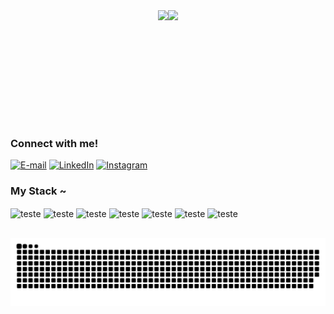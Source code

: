<!--
[![Typing SVG](https://readme-typing-svg.herokuapp.com?font=Consolas&weight=300&size=50&duration=4000&pause=1000&color=402B23&center=true&vCenter=true&random=false&width=1000&lines=Hi%2C+I'm+Victor;I'm+a+Software+Developer)](https://git.io/typing-svg)
-->

<div style="display: flex; justify-content: center;">
  <img align="center" height="180em" src="https://github-readme-stats.vercel.app/api?username=victorccole&show_icons=true&theme=kacho_ga#gh-dark-mode-only)](https://github.com/victorccole/github-readme-stats#gh-dark-mode-only"/>  
  <img align="center" height="180em" src="https://github-readme-stats.vercel.app/api/top-langs/?username=victorccole&layout=compact&theme=kacho_ga#gh-dark-mode-only"/>
</div>

<h3 align="left">Connect with me!</h3>

[![E-mail](https://img.shields.io/badge/-Email-000?style=for-the-badge&logo=microsoft-outlook&logoColor=402B23&color:FFF)](mailto:victorc.cole09@gmail.com@gmail.com)
[![LinkedIn](https://img.shields.io/badge/-LinkedIn-000?style=for-the-badge&logo=linkedin&logoColor=402B23&color:FFF)](https://www.linkedin.com/in/victor-c-cole-28761520a/)
[![Instagram](https://img.shields.io/badge/-Instagram-000?style=for-the-badge&logo=instagram&logoColor=402B23&color:FFF)](https://www.instagram.com/victorppepe/)

<h3 align="left">My Stack ~</h3>
<div>
  <img align="center" alt="teste" height="30" width="40" src="https://cdn.jsdelivr.net/gh/devicons/devicon@latest/icons/java/java-original.svg" />
  <img align="center" alt="teste" height="30" width="40" src="https://cdn.jsdelivr.net/gh/devicons/devicon@latest/icons/javascript/javascript-original.svg" />
  <img align="center" alt="teste" height="30" width="40" src="https://cdn.jsdelivr.net/gh/devicons/devicon@latest/icons/typescript/typescript-original.svg" />
  <img align="center" alt="teste" height="30" width="40" src="https://cdn.jsdelivr.net/gh/devicons/devicon@latest/icons/linux/linux-original.svg" />
  <img align="center" alt="teste" height="30" width="40" src="https://cdn.jsdelivr.net/gh/devicons/devicon@latest/icons/docker/docker-plain.svg" />
  <img align="center" alt="teste" height="30" width="40" src="https://cdn.jsdelivr.net/gh/devicons/devicon@latest/icons/postgresql/postgresql-plain.svg" /> 
  <img align="center" alt="teste" height="30" width="40" src="https://cdn.jsdelivr.net/gh/devicons/devicon@latest/icons/amazonwebservices/amazonwebservices-original-wordmark.svg" />
</div>

##

<picture align="center">
  <source media="(prefers-color-scheme: dark)" srcset="https://raw.githubusercontent.com/victorccole/victorccole/output/github-contribution-grid-snake-dark.svg">
  <source media="(prefers-color-scheme: light)" srcset="https://raw.githubusercontent.com/victorccole/victorccole/output/github-contribution-grid-snake-dark.svg">
  <img align="center" alt="github contribution grid snake animation" src="https://raw.githubusercontent.com/victorccole/victorccole/output/github-contribution-grid-snake.svg">
</picture>
